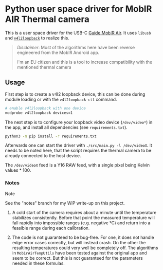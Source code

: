 # Python user space driver for MobIR AIR Thermal camera

This is a user space driver for the USB-C [Guide MobIR Air][mobirair-product-page].
It uses `libusb` and [`v4l2loopback`][v4l2loopback] to realize this.

> *Disclaimer*: Most of the algorithms here have been reverse engineered from
> the MobIR Android app.
>
> I'm an EU citizen and this is a tool to increase compatibility with the mentioned 
> thermal camera


## Usage

First step is to create a v4l2 loopback device, this can be done during module
loading or with the `v4l2loopback-ctl` command.

```bash
# enable v4l2loopback with one device
modprobe v4l2loopback devices=1
```

The next step is to configure your loopback video device (`/dev/video*`) in the app,
and install all dependencies (see `requirements.txt`).

```bash
python3 -m pip install -r requirements.txt
```

Afterwards one can start the driver with `./src/main.py -l /dev/videoX`. It needs to be 
noted here, that the script requires the thermal camera to be already connected to the 
host device.

The `/dev/videoX` feed is a Y16 RAW feed, with a single pixel being Kelvin values *
100.


### Notes

> [!NOTE]
> See the "notes" branch for my WIP write-up on this project.

1. A cold start of the camera requires about a minute until the temperature stabilizes
   consistently. Before that point the measured temperature will fall rapidly into
   impossible ranges (e.g. negative °C) and return into a feasible range during each
   calibration.

2. The code is not guaranteed to be bug-free. For one, it does not handle edge error 
   cases correctly, but will instead crash. On the other the resulting temperatures
   could very well be completely off. The algorithms in `MobirAirTempUtils` have been
   tested against the original app and seem to be correct. But this is not guaranteed
   for the parameters needed in these formulas.

[mobirair-product-page]: https://www.guideir.com/products/mobileaccessories/mobirair/data_300.html
[v4l2loopback]: https://github.com/umlaeute/v4l2loopback

